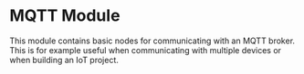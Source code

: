 # MQTT Module

This module contains basic nodes for communicating with an MQTT broker. This is for example useful when communicating with multiple devices or when building an IoT project.
